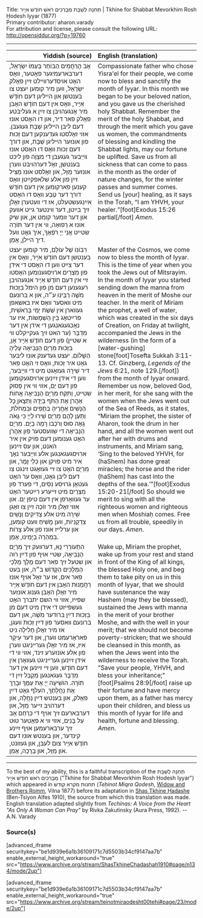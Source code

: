 <html>
<head></head>
<body>
Title: תְּחִנָה לְשַׁבָּת מְבָרְכִים רֹאשׁ חוֺדֶשׁ אִיָיר | Tkhine for Shabbat Mevorkhim Rosh Ḥodesh Iyyar (1877)<br />
Primary contributor: aharon.varady<br />
For attribution and license, please consult the following URL: <a href="http://opensiddur.org/?p=19760">http://opensiddur.org/?p=19760</a>
<p />
<hr />

<table style="margin-left: auto;margin-right: auto;" class="draggable">
<thead><tr><th id="x" style="text-align: right;">Yiddish (source)</th><th style="text-align: left;">English (translation)</th></tr></thead>
<tbody>
<tr><td style="vertical-align:top;" width="46%">
<div class="yiddish"><span lang="he">
אָב הָרַחֲמִים הַבּוֹחֵר בְּעַמּוֹ יִשְׂרָאֵל, דערבּארעמיגער פאָטער, װאָס האָט אױסדערװײלט זײַן פאָלק יִשְׂרָאֵל, װען מיר קומען יעצט צו בּענטשן און הײליגן דעם חוֹדֶשׁ אִיָיר, װאָס אין דעם חוֹדֶשׁ האָבּן מיר אָנגעהױבּן צו זײַן א געליבּטע פאָלק פאר דיר, און דו האָסט אונז דעם ליבּן הײליגן שַׁבָּת געגעבּן. אזױ זאָלסטו געדענקען דעם זְכוּת פון אונזער הײליגן שַׁבָּת, און דורך דעם זְכוּת װאָס דו האָסט אונז װײַבּער געגעבּן די מִצְוָה פון ליכט בּענטשן, זאָל דערהױבּט ווערן אונזער מַזָּל, און זאָלסט אונז מַצִּיל זײַן פון אלע שלאפקײַטן װאָס קענען פארקומען אין דעם חוֹדֶשׁ דורך דער טֶּבַע װאָס דו האָסט אײַנגעשטעלט, אז די װעטערן זאָלן זיך בּײַטן, דער װינטער גײט אװעק און דער זומער קומט אן, און שיק אונז א רְפוּאָה, װי אין דער תּוֹרָה שטײט אֲנִי יְיָ רֹפְאֶךָ, איך גאָט װעל דיך הײלן, אָמֵן.
</span></div></td>
 
<td style="vertical-align:top;" width="53%">
<div class="english">
Compassionate father who chose Yisra'el for their people, we come now to bless and sanctify the month of Iyyar. In this month we began to be your beloved nation, and you gave us the cherished holy Shabbat. Remember the merit of the holy Shabbat, and through the merit which you gave us women, the commandments of blessing and kindling the Shabbat lights, may our fortune be uplifted. Save us from all sickness that can come to pass in the month as the order of nature changes, for the winter passes and summer comes. Send us [your] healing, as it says in the Torah, “I am YHVH, your healer.”[foot]Exodus 15:26 partial[/foot] <em>Amen</em>.
</div></td></tr>


<tr><td style="vertical-align:top;" width="46%">
<div class="yiddish"><span lang="he">
רִבּוֹנוֹ שֶׁל עוֹלָם, מיר קומען יעצט בּענטשן דעם חוֹדֶשׁ אִיָיר, װאָס אין דער צײַט ווען דו האָסט די אידן פון מִצְרַיִם ארױסגענומען האָסטו זײ אין דעם חוֹדֶשׁ אִיָיר אנגעהױבן רעגענען דעם מן פון הימל בִּזְכוּת מֹשֶׁה רַבֵּינוּ ע״ה, און א בּרונעם מיט װאסער װאָס איז בּאשאפן געװארן אין שֵׁשֶׁת יְמֵי בְּרֵאשִׁית, פרײַטאָג בֵּין הַשְׁמָשוֹת, איז ער נאָכגעגאנגען די אידן אין דער מִדְבָּר (ער האט זיך געקײקלט װי א שטײן) פון דעם חוֹדֶשׁ אִיָיר אָן, בִּזְכוּת מִרְיָם הַנְּבִיאָה עָלֶיהָ הַשָׁלוֹם. יעצט געדענק אונז ליבּער גאָט איר זְכוּת, װאָס זי האָט פאר דיר שִׁירָה געזאָגט מיט די װײַבּער, װען די אידן זײַנען ארױסגעקומען פון דעם יַם, אזױ װי אין פָּסוּק שטײט, וַתִּקַּח מִרְיָם הַנְּבִיאָה אֲחוֹת אַהֲרֹן אֶת הַתֹּף בְּיָדָהּ וַתֵּצֶאןָ  כׇל הַנָּשִׁים אַחֲרֶיהָ בְּתֻפִּים וּבִמְחֹלֹת, וַתַּעַן לָהֶם מִרְיָם שִׁירוּ לַיְיָ כִּי גָאֹה גָּאָה סוּס וְרֹכְבוֹ רָמָה בַיָם. מִרְיָם הַנְּבִיאָה די שװעסטער פון אַהֲרֹן האָט גענומען דעם פּוֹיק אין איר האנט, און עס זײַנען ארױסגעגאנגען אלע װײַבּער נאָך איר מיט פּױקן און כְּלֵי זֶמֶר, און מִרְיָם האָט צו זײ געזאָגט זינגט צו דעם ליבּן גאָט, װאָס ער האָט געטאָן גרױסע נִסִּים, די פערד פון מִצְרַיִם מיט זײערע רײַטער האָט ער געװאָרפן אין דעם טיפן יַם. און אזױ זאָלן מיר זוֹכֶה זײַן צו זאָגן שִׁירָה מיט אלע צַדִּיקִים וְנָשִׁים צִדְקָנִיוֹת, װען מָשִׁיחַ װעט קומען, און ערלײז אונז פון אלע צָרוֹת בִּמְהֵרָה בְיָמֵינוּ, אָמֵן.
</span></div></td>
 
<td style="vertical-align:top;" width="53%">
<div class="english">
Master of the Cosmos, we come now to bless the month of Iyyar. This is the time of year when you took the Jews out of Mitsrayim. In the month of Iyyar you started sending down the manna from heaven in the merit of Moshe our teacher. In the merit of Miriam the prophet, a well of water, which was created in the six days of Creation, on Friday at twilight, accompanied the Jews in the wilderness (in the form of a [water-gushing] stone[foot]Tosefta Sukkah 3:11-13. Cf. Ginzberg, <em>Legends of the Jews</em> 6:21, note 129.[/foot]) from the month of Iyyar onward. Remember us now, beloved God, in her merit, for she sang with the women when the Jews went out of the Sea of Reeds, as it states, “Miriam the prophet, the sister of Aharon, took the drum in her hand, and all the women went out after her with drums and instruments, and Miriam sang, ‘Sing to the beloved YHVH, for (haShem) has done great miracles; the horse and the rider (haShem) has cast into the depths of the sea.’”[foot]Exodus 15:20-21[/foot] So should we merit to sing with all the righteous women and righteous men when Moshiaḥ comes. Free us from all trouble, speedily in our days. <em>Amen</em>.
</div></td></tr>


<tr><td style="vertical-align:top;" width="46%">
<div class="yiddish"><span lang="he">
הִתְעוֹרְרִי נָא, דערװעק זיך מִרְיָם הַנְּבִיאָה, שטײ אױף פון דײַן רוּה און שטעל זיך פאר דעם מֶלֶךְ מַלְכֵי הַמְּלָכִים הַקָּדוֹשׁ ב״ה, און בּעט פאר אים, אז ער זאָל אױף אונז רַחֲמָנוּת האָבּן אין דעם חוֹדֶשׁ אִיָיר מיר זאָלן האָבּן גענוּג אונזער שפּײַז, אזױ װי השם יתברך האָט געשפּײזט די אידן מיט דעם מן בִּזְכוּת דײַן בּרודער מֹשֶׁה, און דעם בּרונעם װאסער פון דײַן זְכוּת װעגן, אז מיר זאָלן חָלִילָה ניט פאראָרעמט װערן, און דער עִיקָר איז, אז מיר זאָלן גערײניגט װערן פון אלע אונזערע זינד, אזױ װי די אידן זײַנען גערײניגט געװאָרן אין דעם חוֹדֶשׁ, װען זײ זײַנען אין דער מִדְבָּר געגאנגען מְקַבֵּל זײַן די תּוֹרָה. הוֹשִׁיעָה יְיָ אֶת עַמֶּךָ וּבָרֵך אֶת נַחֲלָתֶךָ, העלף גאָט דײַן פאָלק, און בּענטש דײַן נַחֲלָה, און דערהױבּ זײער מַזָּל, און דערבּארעם זיך אױף די כְּרַחֵם אָב עַל בָּנִים, אזױ װי א פאָטער טוּט זיך ערבּארעמען אױף זײַנע קינדער, און בּענטש אונז דעם חוֹדֶשׁ אִיָיר צום לעבּן, און געזונט, און מַזָּל, און בְּרָכָה, אָמֵן.
</span></div></td>
 
<td style="vertical-align:top;" width="53%">
<div class="english">
Wake up, Miriam the prophet, wake up from your rest and stand in front of the King of all kings, the blessed Holy one, and beg them to take pity on us in this month of Iyyar, that we should have sustenance the way Hashem (may they be blessed), sustained the Jews with manna in the merit of your brother Moshe, and with the well in your merit; that we should not become poverty-stricken; that we should be cleansed in this month, as when the Jews went into the wilderness to receive the Torah. "Save your people, YHVH, and bless your inheritance;"[foot]Psalms 28:9[/foot] raise up their fortune and have mercy upon them, as a father has mercy upon their children, and bless us this month of Iyyar for life and health, fortune and blessing. <em>Amen</em>.
</div></td></tr>
</tbody></table>

<hr />
To the best of my ability, this is a faithful transcription of the תְּחִנָה לְשַׁבָּת מְבָרְכִים רֹאשׁ חוֺדֶשׁ אִיָיר ("Tkhine for Shabbat Mevorkhim Rosh Ḥodesh Iyyar") which appeared in תחנות מקרא קודש (<em>Teḥinot Miqra Qodesh</em>, <a href="http://www.yivoencyclopedia.org/article.aspx/Romm_Family">Widow and Brothers Romm</a>, Vilna 1877) before its adaptation in <a href="https://opensiddur.org/compilations/sifrei-tehinot/shas-tehinah-hadashah-1910/">Shas Tkhine Ḥadashe</a> (Ben-Tsiyon Alfes 1910), the source from which this translation was made. English translation adapted slightly from <em>Techinas: A Voice from the Heart "As Only A Woman Can Pray"</em> by Rivka Zakutinsky (Aura Press, 1992). --A.N. Varady

<h3>Source(s)</h3>

[advanced_iframe securitykey="be1d939e6a1b36109171c7d5503b34cf9147aa7b" enable_external_height_workaround="true" src="https://www.archive.org/stream/ShasTkhineChadashah1910#page/n134/mode/2up"]

[advanced_iframe securitykey="be1d939e6a1b36109171c7d5503b34cf9147aa7b" enable_external_height_workaround="true" src="https://www.archive.org/stream/teinotmiraodesht00tehi#page/23/mode/2up"]

</body>
</html>
